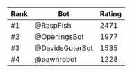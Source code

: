 Rank|Bot|Rating
---|---|---
#1|@RaspFish|2471
#2|@OpeningsBot|1977
#3|@DavidsGuterBot|1535
#4|@pawnrobot|1228
